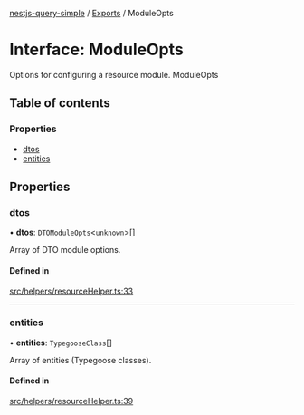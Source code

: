 [nestjs-query-simple](../README.md) / [Exports](../modules.md) / ModuleOpts

# Interface: ModuleOpts

Options for configuring a resource module.
 ModuleOpts

## Table of contents

### Properties

- [dtos](ModuleOpts.md#dtos)
- [entities](ModuleOpts.md#entities)

## Properties

### dtos

• **dtos**: `DTOModuleOpts`\<`unknown`\>[]

Array of DTO module options.

#### Defined in

[src/helpers/resourceHelper.ts:33](https://github.com/choresh/nestjs-query-simple/blob/4cd7de2/packages/nestjs-query-simple/src/helpers/resourceHelper.ts#L33)

___

### entities

• **entities**: `TypegooseClass`[]

Array of entities (Typegoose classes).

#### Defined in

[src/helpers/resourceHelper.ts:39](https://github.com/choresh/nestjs-query-simple/blob/4cd7de2/packages/nestjs-query-simple/src/helpers/resourceHelper.ts#L39)
